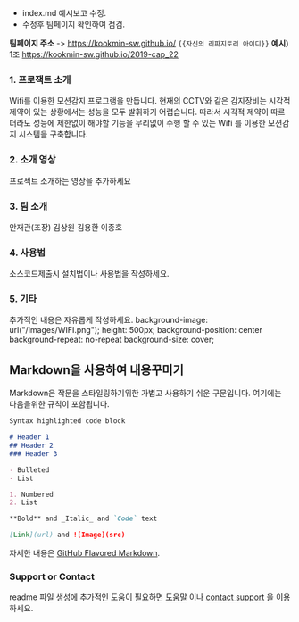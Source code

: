 - index.md 예시보고 수정.
- 수정후 팀페이지 확인하여 점검.

**팀페이지 주소** -> https://kookmin-sw.github.io/ `{{자신의 리파지토리 아이디}}`
**예시)** 1조  https://kookmin-sw.github.io/2019-cap_22

### 1. 프로잭트 소개
Wifi를 이용한 모션감지 프로그램을 만듭니다. 
 현재의 CCTV와 같은 감지장비는 시각적 제약이 있는 상황에서는 성능을 모두 발휘하기 어렵습니다. 따라서 시각적 제약이 따르더라도 성능에 제한없이
해야할 기능을 무리없이 수행 할 수 있는 Wifi 를 이용한 모션감지 시스템을 구축합니다.

### 2. 소개 영상
프로젝트 소개하는 영상을 추가하세요

### 3. 팀 소개

안재관(조장)
김상원
김용환
이종호

### 4. 사용법

소스코드제출시 설치법이나 사용법을 작성하세요.

### 5. 기타

추가적인 내용은 자유롭게 작성하세요.
 background-image: url("/Images/WIFI.png");
 height: 500px;
 background-position: center
 background-repeat: no-repeat
 background-size: cover;

## Markdown을 사용하여 내용꾸미기

Markdown은 작문을 스타일링하기위한 가볍고 사용하기 쉬운 구문입니다. 여기에는 다음을위한 규칙이 포함됩니다.

```markdown
Syntax highlighted code block

# Header 1
## Header 2
### Header 3

- Bulleted
- List

1. Numbered
2. List

**Bold** and _Italic_ and `Code` text

[Link](url) and ![Image](src)
```

자세한 내용은 [GitHub Flavored Markdown](https://guides.github.com/features/mastering-markdown/).

### Support or Contact

readme 파일 생성에 추가적인 도움이 필요하면 [도움말](https://help.github.com/articles/about-readmes/) 이나 [contact support](https://github.com/contact) 을 이용하세요.
